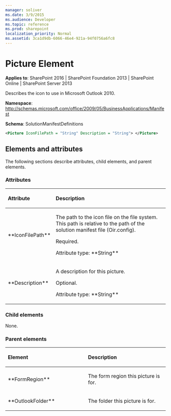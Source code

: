 ```yaml
---
manager: soliver
ms.date: 3/9/2015
ms.audience: Developer
ms.topic: reference
ms.prod: sharepoint
localization_priority: Normal
ms.assetid: 3ca1d9db-6066-46e4-921a-94f0756a6fc8
---
```


# Picture Element

**Applies to**: SharePoint 2016 | SharePoint Foundation 2013 | SharePoint Online | SharePoint Server 2013

Describes the icon to use in Microsoft Outlook 2010.

**Namespace**: http://schemas.microsoft.com/office/2009/05/BusinessApplications/Manifest

**Schema**: SolutionManifestDefinitions

```XML
<Picture IconFilePath = "String" Description = "String"> </Picture>
```

## Elements and attributes

The following sections describe attributes, child elements, and parent elements.

### Attributes

<table>
<colgroup>
<col width="20%" />
<col width="80%" />
</colgroup>
<thead>
<tr class="header">
<th align="left"><p>Attribute</p></th>
<th align="left"><p>Description</p></th>
</tr>
</thead>
<tbody>
<tr class="odd">
<td align="left"><p>**IconFilePath**</p></td>
<td align="left"><p>The path to the icon file on the file system. This path is relative to the path of the solution manifest file (Oir.config).</p>
<p>Required.</p>
<p>Attribute type: **String**</p></td>
</tr>
<tr class="even">
<td align="left"><p>**Description**</p></td>
<td align="left"><p>A description for this picture.</p>
<p>Optional.</p>
<p>Attribute type: **String**</p></td>
</tr>
</tbody>
</table>

### Child elements

None.

### Parent elements

<table>
<colgroup>
<col width="50%" />
<col width="50%" />
</colgroup>
<thead>
<tr class="header">
<th align="left"><p>Element</p></th>
<th align="left"><p>Description</p></th>
</tr>
</thead>
<tbody>
<tr class="odd">
<td align="left"><p>**FormRegion**</p></td>
<td align="left"><p>The form region this picture is for.</p></td>
</tr>
<tr class="even">
<td align="left"><p>**OutlookFolder**</p></td>
<td align="left"><p>The folder this picture is for.</p></td>
</tr>
</tbody>
</table>

<br/>

<br/>








